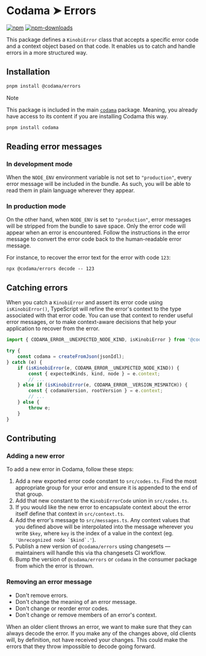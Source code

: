 # Codama ➤ Errors

[![npm][npm-image]][npm-url]
[![npm-downloads][npm-downloads-image]][npm-url]

[npm-downloads-image]: https://img.shields.io/npm/dm/@codama/errors.svg?style=flat
[npm-image]: https://img.shields.io/npm/v/@codama/errors.svg?style=flat&label=%40codama%2Ferrors
[npm-url]: https://www.npmjs.com/package/@codama/errors

This package defines a `KinobiError` class that accepts a specific error code and a context object based on that code. It enables us to catch and handle errors in a more structured way.

## Installation

```sh
pnpm install @codama/errors
```

> [!NOTE]
> This package is included in the main [`codama`](../library) package. Meaning, you already have access to its content if you are installing Codama this way.
>
> ```sh
> pnpm install codama
> ```

## Reading error messages

### In development mode

When the `NODE_ENV` environment variable is not set to `"production"`, every error message will be included in the bundle. As such, you will be able to read them in plain language wherever they appear.

### In production mode

On the other hand, when `NODE_ENV` is set to `"production"`, error messages will be stripped from the bundle to save space. Only the error code will appear when an error is encountered. Follow the instructions in the error message to convert the error code back to the human-readable error message.

For instance, to recover the error text for the error with code `123`:

```shell
npx @codama/errors decode -- 123
```

## Catching errors

When you catch a `KinobiError` and assert its error code using `isKinobiError()`, TypeScript will refine the error's context to the type associated with that error code. You can use that context to render useful error messages, or to make context-aware decisions that help your application to recover from the error.

```ts
import { CODAMA_ERROR__UNEXPECTED_NODE_KIND, isKinobiError } from '@codama/errors';

try {
    const codama = createFromJson(jsonIdl);
} catch (e) {
    if (isKinobiError(e, CODAMA_ERROR__UNEXPECTED_NODE_KIND)) {
        const { expectedKinds, kind, node } = e.context;
        // ...
    } else if (isKinobiError(e, CODAMA_ERROR__VERSION_MISMATCH)) {
        const { codamaVersion, rootVersion } = e.context;
        // ...
    } else {
        throw e;
    }
}
```

## Contributing

### Adding a new error

To add a new error in Codama, follow these steps:

1. Add a new exported error code constant to `src/codes.ts`. Find the most appropriate group for your error and ensure it is appended to the end of that group.
2. Add that new constant to the `KinobiErrorCode` union in `src/codes.ts`.
3. If you would like the new error to encapsulate context about the error itself define that context in `src/context.ts`.
4. Add the error's message to `src/messages.ts`. Any context values that you defined above will be interpolated into the message wherever you write `$key`, where `key` is the index of a value in the context (eg. ``'Unrecognized node `$kind`.'``).
5. Publish a new version of `@codama/errors` using changesets — maintainers will handle this via tha changesets CI workflow.
6. Bump the version of `@codama/errors` or `codama` in the consumer package from which the error is thrown.

### Removing an error message

-   Don't remove errors.
-   Don't change the meaning of an error message.
-   Don't change or reorder error codes.
-   Don't change or remove members of an error's context.

When an older client throws an error, we want to make sure that they can always decode the error. If you make any of the changes above, old clients will, by definition, not have received your changes. This could make the errors that they throw impossible to decode going forward.
